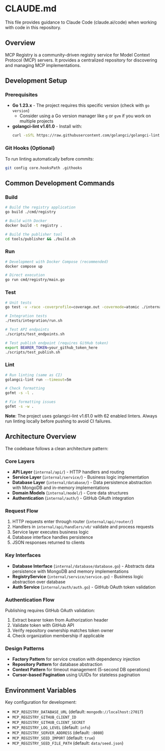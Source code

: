 # CLAUDE.md

This file provides guidance to Claude Code (claude.ai/code) when working with code in this repository.

## Overview
MCP Registry is a community-driven registry service for Model Context Protocol (MCP) servers. It provides a centralized repository for discovering and managing MCP implementations.

## Development Setup

### Prerequisites
- **Go 1.23.x** - The project requires this specific version (check with `go version`)
  - Consider using a Go version manager like `g` or `gvm` if you work on multiple projects
- **golangci-lint v1.61.0** - Install with:
  ```bash
  curl -sSfL https://raw.githubusercontent.com/golangci/golangci-lint/master/install.sh | sh -s -- -b $(go env GOPATH)/bin v1.61.0
  ```

### Git Hooks (Optional)
To run linting automatically before commits:
```bash
git config core.hooksPath .githooks
```

## Common Development Commands

### Build
```bash
# Build the registry application
go build ./cmd/registry

# Build with Docker
docker build -t registry .

# Build the publisher tool
cd tools/publisher && ./build.sh
```

### Run
```bash
# Development with Docker Compose (recommended)
docker compose up

# Direct execution
go run cmd/registry/main.go
```

### Test
```bash
# Unit tests
go test -v -race -coverprofile=coverage.out -covermode=atomic ./internal/...

# Integration tests
./tests/integration/run.sh

# Test API endpoints
./scripts/test_endpoints.sh

# Test publish endpoint (requires GitHub token)
export BEARER_TOKEN=your_github_token_here
./scripts/test_publish.sh
```

### Lint
```bash
# Run linting (same as CI)
golangci-lint run --timeout=5m

# Check formatting
gofmt -s -l .

# Fix formatting issues
gofmt -s -w .
```

**Note**: The project uses golangci-lint v1.61.0 with 62 enabled linters. Always run linting locally before pushing to avoid CI failures.

## Architecture Overview

The codebase follows a clean architecture pattern:

### Core Layers
- **API Layer** (`internal/api/`) - HTTP handlers and routing
- **Service Layer** (`internal/service/`) - Business logic implementation  
- **Database Layer** (`internal/database/`) - Data persistence abstraction with MongoDB and in-memory implementations
- **Domain Models** (`internal/model/`) - Core data structures
- **Authentication** (`internal/auth/`) - GitHub OAuth integration

### Request Flow
1. HTTP requests enter through router (`internal/api/router/`)
2. Handlers in `internal/api/handlers/v0/` validate and process requests
3. Service layer executes business logic
4. Database interface handles persistence
5. JSON responses returned to clients

### Key Interfaces
- **Database Interface** (`internal/database/database.go`) - Abstracts data persistence with MongoDB and memory implementations
- **RegistryService** (`internal/service/service.go`) - Business logic abstraction over database
- **Auth Service** (`internal/auth/auth.go`) - GitHub OAuth token validation

### Authentication Flow
Publishing requires GitHub OAuth validation:
1. Extract bearer token from Authorization header
2. Validate token with GitHub API
3. Verify repository ownership matches token owner
4. Check organization membership if applicable

### Design Patterns
- **Factory Pattern** for service creation with dependency injection
- **Repository Pattern** for database abstraction
- **Context Pattern** for timeout management (5-second DB operations)
- **Cursor-based Pagination** using UUIDs for stateless pagination

## Environment Variables
Key configuration for development:
- `MCP_REGISTRY_DATABASE_URL` (default: `mongodb://localhost:27017`)
- `MCP_REGISTRY_GITHUB_CLIENT_ID` 
- `MCP_REGISTRY_GITHUB_CLIENT_SECRET`
- `MCP_REGISTRY_LOG_LEVEL` (default: `info`)
- `MCP_REGISTRY_SERVER_ADDRESS` (default: `:8080`)
- `MCP_REGISTRY_SEED_IMPORT` (default: `true`)
- `MCP_REGISTRY_SEED_FILE_PATH` (default: `data/seed.json`)
